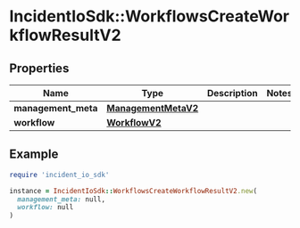 # IncidentIoSdk::WorkflowsCreateWorkflowResultV2

## Properties

| Name | Type | Description | Notes |
| ---- | ---- | ----------- | ----- |
| **management_meta** | [**ManagementMetaV2**](ManagementMetaV2.md) |  |  |
| **workflow** | [**WorkflowV2**](WorkflowV2.md) |  |  |

## Example

```ruby
require 'incident_io_sdk'

instance = IncidentIoSdk::WorkflowsCreateWorkflowResultV2.new(
  management_meta: null,
  workflow: null
)
```

